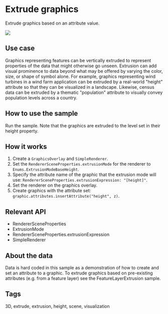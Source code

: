 # Extrude graphics

Extrude graphics based on an attribute value.

![](screenshot.png)

## Use case

Graphics representing features can be vertically extruded to represent properties of the data that might otherwise go unseen. Extrusion can add visual prominence to data beyond what may be offered by varying the color, size, or shape of symbol alone. For example, graphics representing wind turbines in a wind farm application can be extruded by a real-world "height" attribute so that they can be visualized in a landscape. Likewise, census data can be extruded by a thematic "population" attribute to visually convey population levels across a country.

## How to use the sample

Run the sample. Note that the graphics are extruded to the level set in their height property.

## How it works

1. Create a `GraphicsOverlay` and `SimpleRenderer`.
3. Set the `RendererSceneProperties.extrusionMode` for the renderer to `Enums.ExtrusionModeBaseHeight`.
4. Specify the attribute name of the graphic that the extrusion mode will use: `RendererSceneProperties.extrusionExpression: "[height]"`.
5. Set the renderer on the graphics overlay.
6. Create graphics with the attribute set: `graphic.attributes.insertAttribute("height", z)`.

## Relevant API

* RendererSceneProperties
* ExtrusionMode
* RendererSceneProperties.extrusionExpression
* SimpleRenderer

## About the data

Data is hard coded in this sample as a demonstration of how to create and set an attribute to a graphic. To extrude graphics based on pre-existing attributes (e.g. from a feature layer) see the FeatureLayerExtrusion sample.

## Tags

3D, extrude, extrusion, height, scene, visualization
